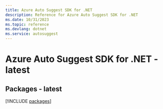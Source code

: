 ```yaml
---
title: Azure Auto Suggest SDK for .NET
description: Reference for Azure Auto Suggest SDK for .NET
ms.date: 10/31/2023
ms.topic: reference
ms.devlang: dotnet
ms.service: autosuggest
---
```

# Azure Auto Suggest SDK for .NET - latest
## Packages - latest
[!INCLUDE [packages](auto-suggest-index.md)]